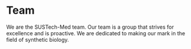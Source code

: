 # Team

We are the SUSTech-Med team. Our team is a group that strives for excellence and is proactive. We are dedicated to making our mark in the field of synthetic biology.